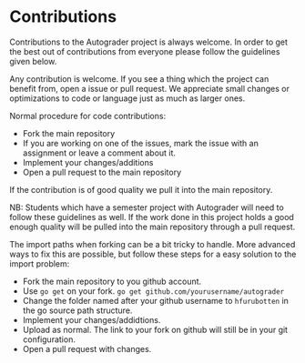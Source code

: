 # Contributions #

Contributions to the Autograder project is always welcome. In order to get the
best out of contributions from everyone please follow the guidelines given
below.

Any contribution is welcome. If you see a thing which the project can benefit
from, open a issue or pull request. We appreciate small changes or optimizations
to code or language just as much as larger ones.

Normal procedure for code contributions:
- Fork the main repository
- If you are working on one of the issues, mark the issue with an assignment or
  leave a comment about it.
- Implement your changes/additions
- Open a pull request to the main repository

If the contribution is of good quality we pull it into the main repository.

NB: Students which have a semester project with Autograder will need to follow
these guidelines as well. If the work done in this project holds a good enough
quality will be pulled into the main repository through a pull request.

The import paths when forking can be a bit tricky to handle. More advanced ways
to fix this are possible, but follow these steps for a easy solution to the
import problem:
- Fork the main repository to you github account.
- Use `go get` on your fork. `go get github.com/yourusername/autograder`
- Change the folder named after your github username to `hfurubotten` in the go
source path structure.  
- Implement your changes/addidtions.
- Upload as normal. The link to your fork on github will still be in your git
configuration.
- Open a pull request with changes.
